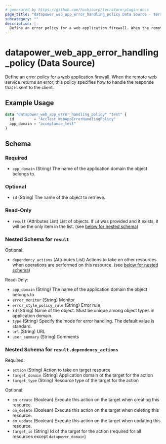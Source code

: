 ```yaml
---
# generated by https://github.com/hashicorp/terraform-plugin-docs
page_title: "datapower_web_app_error_handling_policy Data Source - terraform-provider-datapower"
subcategory: ""
description: |-
  Define an error policy for a web application firewall. When the remote web service returns an error, this policy specifies how to handle the response that is sent to the client.
---
```


# datapower_web_app_error_handling_policy (Data Source)

Define an error policy for a web application firewall. When the remote web service returns an error, this policy specifies how to handle the response that is sent to the client.

## Example Usage

```terraform
data "datapower_web_app_error_handling_policy" "test" {
  id         = "AccTest_WebAppErrorHandlingPolicy"
  app_domain = "acceptance_test"
}
```

<!-- schema generated by tfplugindocs -->
## Schema

### Required

- `app_domain` (String) The name of the application domain the object belongs to.

### Optional

- `id` (String) The name of the object to retrieve.

### Read-Only

- `result` (Attributes List) List of objects. If `id` was provided and it exists, it will be the only item in the list. (see [below for nested schema](#nestedatt--result))

<a id="nestedatt--result"></a>
### Nested Schema for `result`

Optional:

- `dependency_actions` (Attributes List) Actions to take on other resources when operations are performed on this resource. (see [below for nested schema](#nestedatt--result--dependency_actions))

Read-Only:

- `app_domain` (String) The name of the application domain the object belongs to
- `error_monitor` (String) Monitor
- `error_style_policy_rule` (String) Error rule
- `id` (String) Name of the object. Must be unique among object types in application domain.
- `type` (String) Specify the mode for error handling. The default value is standard.
- `url` (String) URL
- `user_summary` (String) Comments

<a id="nestedatt--result--dependency_actions"></a>
### Nested Schema for `result.dependency_actions`

Required:

- `action` (String) Action to take on target resource
- `target_domain` (String) Application domain of the target for the action
- `target_type` (String) Resource type of the target for the action

Optional:

- `on_create` (Boolean) Execute this action on the target when creating this resource.
- `on_delete` (Boolean) Execute this action on the target when deleting this resource.
- `on_update` (Boolean) Execute this action on the target when updating this resource.
- `target_id` (String) Id of the target for the action (required for all resources except `datapower_domain`)
